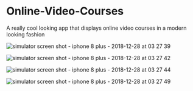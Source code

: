 # Online-Video-Courses
A really cool looking app that displays online video courses in a modern looking fashion

![simulator screen shot - iphone 8 plus - 2018-12-28 at 03 27 39](https://user-images.githubusercontent.com/39963165/50495690-ba411680-0a50-11e9-9d16-926875406d53.png)

![simulator screen shot - iphone 8 plus - 2018-12-28 at 03 27 42](https://user-images.githubusercontent.com/39963165/50495694-be6d3400-0a50-11e9-9e86-9536e3cea7d5.png)

![simulator screen shot - iphone 8 plus - 2018-12-28 at 03 27 44](https://user-images.githubusercontent.com/39963165/50495695-c036f780-0a50-11e9-820f-41c2c96724f3.png)

![simulator screen shot - iphone 8 plus - 2018-12-28 at 03 27 49](https://user-images.githubusercontent.com/39963165/50495696-c2995180-0a50-11e9-9944-f719a8830d81.png)
